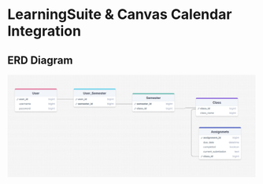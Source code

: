 # LearningSuite & Canvas Calendar Integration



## ERD Diagram
![Screenshot](Assets/ERD_3-31-25.png)